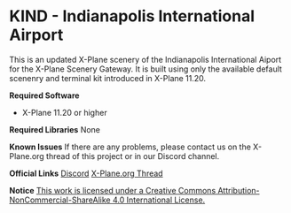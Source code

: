 # KIND - Indianapolis International Airport

This is an updated X-Plane scenery of the Indianapolis International Aiport for the X-Plane Scenery Gateway.
It is built using only the available default scenenry and terminal kit introduced in X-Plane 11.20. 

**Required Software**
* X-Plane 11.20 or higher

**Required Libraries**
None

**Known Issues**
If there are any problems, please contact us on the X-Plane.org thread of this project or in our Discord channel.

**Official Links**
[Discord](https://discord.gg/rhStK8d)
[X-Plane.org Thread](https://forums.x-plane.org/index.php?/forums/topic/172699-kind-indianapolis-international-airport-wip/)

**Notice**
[This work is licensed under a Creative Commons Attribution-NonCommercial-ShareAlike 4.0 International License.](http://creativecommons.org/licenses/by-nc-sa/4.0/)